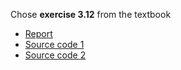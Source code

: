 Chose **exercise 3.12** from the textbook

- [Report](https://www.zybuluo.com/zhousiyuan12138/note/930780)
- [Source code 1](https://github.com/zhousiyuan12138/compuational_physics_N2015301020051/blob/master/Exercise%2005/%E4%BB%A3%E7%A0%81_1.py)
- [Source code 2](https://github.com/zhousiyuan12138/compuational_physics_N2015301020051/blob/master/Exercise%2006/%E4%BB%A3%E7%A0%81_2.py)




